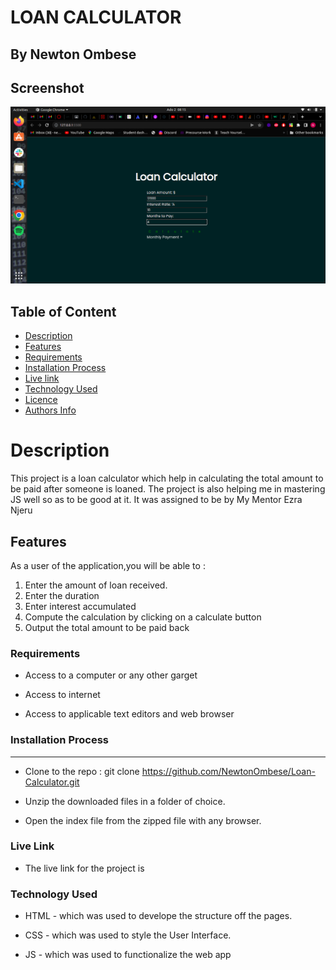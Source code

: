 # LOAN CALCULATOR

## By Newton Ombese

## Screenshot
![image](./assets/img/Screenshot%20from%202022-07-02%2008-15-42.png)

## Table of Content
- [Description](#description)
- [Features](#features)
- [Requirements](#requirements)
- [Installation Process](#installation-Process)
- [Live link](#Live-Link)
- [Technology Used](#technology-Used)
- [Licence](#licence)
- [Authors Info](#Authors-info)

# Description
<p>This project is a loan calculator which help in calculating the total amount to be paid after someone is loaned. The project is also helping me in mastering JS well so as to be good at it. It was assigned to be by My Mentor Ezra Njeru</p>

## Features

As a user of the application,you will be able to :

1. Enter the amount of loan received.
2. Enter the duration 
3. Enter interest accumulated
4. Compute the calculation by clicking on a calculate button
5. Output the total amount to be paid back

###  Requirements

 * Access to  a computer or any other garget

 * Access to internet

 * Access to applicable text editors and web browser

 ### Installation Process

 ****  
* Clone to the repo : git clone https://github.com/NewtonOmbese/Loan-Calculator.git

* Unzip the downloaded files in a folder of choice.

* Open the index file from the zipped file with any browser.

### Live Link
* The live link for the project is 

### Technology  Used
* HTML - which was used to develope the structure off the pages.

* CSS - which was used to style the User Interface.

* JS - which was used to functionalize the web app